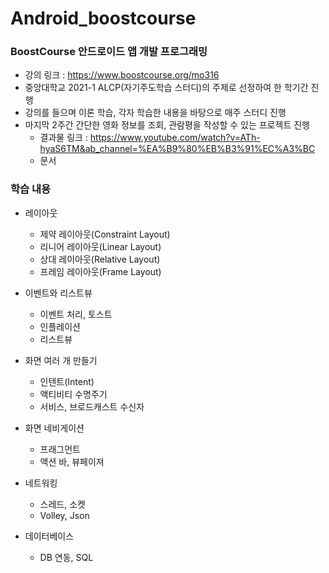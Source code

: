 # Android_boostcourse

### BoostCourse 안드로이드 앱 개발 프로그래밍 
- 강의 링크 : https://www.boostcourse.org/mo316
- 중앙대학교 2021-1 ALCP(자기주도학습 스터디)의 주제로 선정하여 한 학기간 진행
- 강의를 들으며 이론 학습, 각자 학습한 내용을 바탕으로 매주 스터디 진행
- 마지막 2주간 간단한 영화 정보를 조회, 관람평을 작성할 수 있는 프로젝트 진행
  - 결과물 링크 : https://www.youtube.com/watch?v=ATh-hyaS6TM&ab_channel=%EA%B9%80%EB%B3%91%EC%A3%BC
  - 문서 

### 학습 내용
- 레이아웃
  - 제약 레이아웃(Constraint Layout)
  - 리니어 레이아웃(Linear Layout)
  - 상대 레이아웃(Relative Layout)
  - 프레임 레이아웃(Frame Layout)
  
- 이벤트와 리스트뷰
  - 이벤트 처리, 토스트
  - 인플레이션
  - 리스트뷰
  
- 화면 여러 개 만들기
  - 인텐트(Intent)
  - 액티비티 수명주기
  - 서비스, 브로드캐스트 수신자
  
- 화면 네비게이션
  - 프래그먼트
  - 액션 바, 뷰페이져
  
- 네트워킹
  - 스레드, 소켓
  - Volley, Json
  
- 데이터베이스
  - DB 연동, SQL
